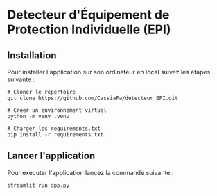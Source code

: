 # Detecteur d'Équipement de Protection Individuelle (EPI)

## Installation

Pour installer l'application sur son ordinateur en local suivez les étapes suivante :
```
# Cloner le répertoire
git clone https://github.com/CassiaFa/detecteur_EPI.git

# Créer un environnement virtuel
python -m venv .venv

# Charger les requirements.txt
pip install -r requirements.txt
```

## Lancer l'application

Pour executer l'application lancez la commande suivante :
```
streamlit run app.py
```